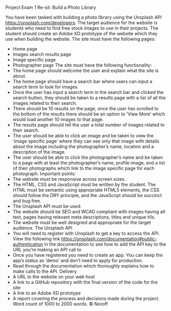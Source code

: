 Project Exam 1 Re-sit: Build a Photo Library

You have been tasked with building a photo library using the Unsplash API
https://unsplash.com/developers. The target audience for the website is students who need to
find free stock images to use in their projects.
The student should create an Adobe XD prototype of the website which they use when building
the website.
The site must have the following pages:
- Home page
- Images search results page
- Image specific page
- Photographer page
The site must have the following functionality:
- The home page should welcome the user and explain what the site is about.
- The home page should have a search bar where users can input a search term to look
for images.
- Once the user has input a search term in the search bar and clicked the search button,
they should be taken to a results page with a list of all the images related to their
search.
- There should be 10 results on the page, once the user has scrolled to the bottom of the
results there should be an option to ‘View More’ which would load another 10 images
to that page.
- The results page should tell the user a total number of images related to their search.
- The user should be able to click an image and be taken to view the ‘image specific page’
where they can see only that image with details about the image including the
photographer’s name, location and a description of the image.
- The user should be able to click the photographer’s name and be taken to a page with at
least the photographer’s name, profile image, and a list of their photographs which link
to the image specific page for each photograph.
Important points:
- The website must be responsive across screen sizes.
- The HTML, CSS and JavaScript must be written by the student. The HTML must be
semantic using appropriate HTML5 elements, the CSS should follow the DRY principle,
and the JavaScript should be succinct and bug free.
- The Unsplash API must be used.
- The website should be SEO and WCAG compliant with images having alt text, pages
having relevant meta descriptions, titles and unique h1s.
- The website must be well designed and appropriate for the target audience.
The Unsplash API
- You will need to register with Unsplash to get a key to access the API. View the following
link https://unsplash.com/documentation#public-authentication in the documentation
to see how to add the API key to the URL you’re making an API call to
- Once you have registered you need to create an app. You can keep the app’s status as
‘demo’ and don’t need to apply for production.
- Read through the documentation which thoroughly explains how to make calls to the
API.
Delivery
- A URL to the website on your web host
- A link to a GitHub repository with the final version of the code for the site
- A link to an Adobe XD prototype
- A report covering the process and decisions made during the project. Word count of
1000 to 2000 words.
© Noroff
